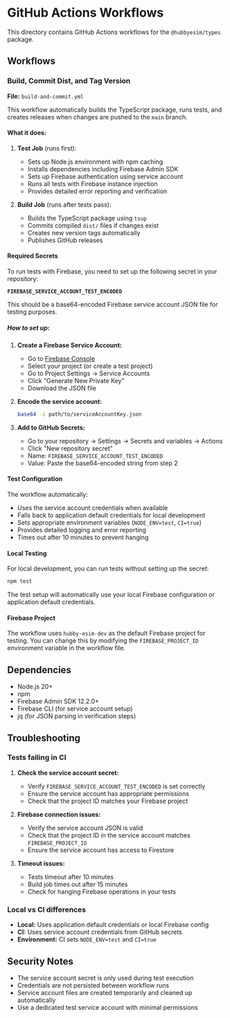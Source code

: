 # GitHub Actions Workflows

This directory contains GitHub Actions workflows for the `@hubbyesim/types` package.

## Workflows

### Build, Commit Dist, and Tag Version

**File:** `build-and-commit.yml`

This workflow automatically builds the TypeScript package, runs tests, and creates releases when changes are pushed to the `main` branch.

#### What it does:

1. **Test Job** (runs first):
   - Sets up Node.js environment with npm caching
   - Installs dependencies including Firebase Admin SDK
   - Sets up Firebase authentication using service account
   - Runs all tests with Firebase instance injection
   - Provides detailed error reporting and verification

2. **Build Job** (runs after tests pass):
   - Builds the TypeScript package using `tsup`
   - Commits compiled `dist/` files if changes exist
   - Creates new version tags automatically
   - Publishes GitHub releases

#### Required Secrets

To run tests with Firebase, you need to set up the following secret in your repository:

**`FIREBASE_SERVICE_ACCOUNT_TEST_ENCODED`**

This should be a base64-encoded Firebase service account JSON file for testing purposes.

##### How to set up:

1. **Create a Firebase Service Account:**
   - Go to [Firebase Console](https://console.firebase.google.com/)
   - Select your project (or create a test project)
   - Go to Project Settings → Service Accounts
   - Click "Generate New Private Key"
   - Download the JSON file

2. **Encode the service account:**
   ```bash
   base64 -i path/to/serviceAccountKey.json
   ```

3. **Add to GitHub Secrets:**
   - Go to your repository → Settings → Secrets and variables → Actions
   - Click "New repository secret"
   - Name: `FIREBASE_SERVICE_ACCOUNT_TEST_ENCODED`
   - Value: Paste the base64-encoded string from step 2

#### Test Configuration

The workflow automatically:
- Uses the service account credentials when available
- Falls back to application default credentials for local development
- Sets appropriate environment variables (`NODE_ENV=test`, `CI=true`)
- Provides detailed logging and error reporting
- Times out after 10 minutes to prevent hanging

#### Local Testing

For local development, you can run tests without setting up the secret:

```bash
npm test
```

The test setup will automatically use your local Firebase configuration or application default credentials.

#### Firebase Project

The workflow uses `hubby-esim-dev` as the default Firebase project for testing. You can change this by modifying the `FIREBASE_PROJECT_ID` environment variable in the workflow file.

## Dependencies

- Node.js 20+
- npm
- Firebase Admin SDK 12.2.0+
- Firebase CLI (for service account setup)
- jq (for JSON parsing in verification steps)

## Troubleshooting

### Tests failing in CI

1. **Check the service account secret:**
   - Verify `FIREBASE_SERVICE_ACCOUNT_TEST_ENCODED` is set correctly
   - Ensure the service account has appropriate permissions
   - Check that the project ID matches your Firebase project

2. **Firebase connection issues:**
   - Verify the service account JSON is valid
   - Check that the project ID in the service account matches `FIREBASE_PROJECT_ID`
   - Ensure the service account has access to Firestore

3. **Timeout issues:**
   - Tests timeout after 10 minutes
   - Build job times out after 15 minutes
   - Check for hanging Firebase operations in your tests

### Local vs CI differences

- **Local:** Uses application default credentials or local Firebase config
- **CI:** Uses service account credentials from GitHub secrets
- **Environment:** CI sets `NODE_ENV=test` and `CI=true`

## Security Notes

- The service account secret is only used during test execution
- Credentials are not persisted between workflow runs
- Service account files are created temporarily and cleaned up automatically
- Use a dedicated test service account with minimal permissions
